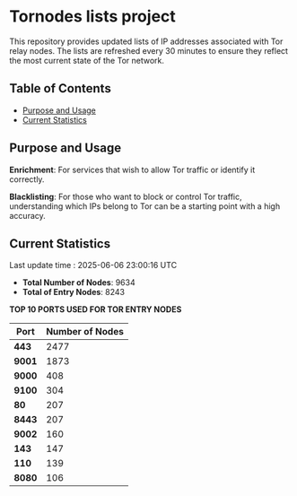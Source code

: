 # Tornodes lists project

This repository provides updated lists of IP addresses associated with Tor relay nodes. The lists are refreshed every 30 minutes to ensure they reflect the most current state of the Tor network.

## Table of Contents

- [Purpose and Usage](#purpose-and-usage)
- [Current Statistics](#current-statistics)


## Purpose and Usage

**Enrichment**: For services that wish to allow Tor traffic or identify it correctly.

**Blacklisting**: For those who want to block or control Tor traffic, understanding which IPs belong to Tor can be a starting point with a high accuracy.

## Current Statistics

Last update time : 2025-06-06 23:00:16 UTC

- **Total Number of Nodes**: 9634
- **Total of Entry Nodes**: 8243

**TOP 10 PORTS USED FOR TOR ENTRY NODES**

| **Port** | **Number of Nodes** |
|------|-----------------|
| **443**   | 2477  |
| **9001**   | 1873  |
| **9000**   | 408  |
| **9100**   | 304  |
| **80**   | 207  |
| **8443**   | 207  |
| **9002**   | 160  |
| **143**   | 147  |
| **110**   | 139  |
| **8080**   | 106  |

